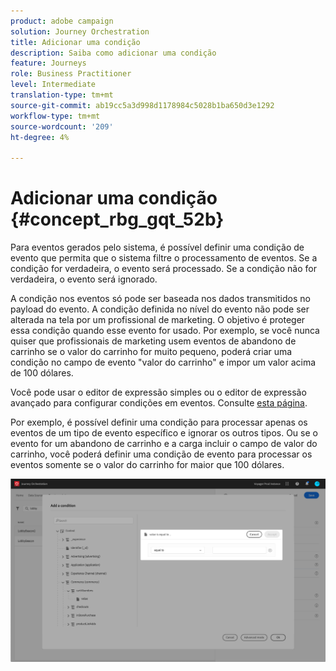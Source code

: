 ```yaml
---
product: adobe campaign
solution: Journey Orchestration
title: Adicionar uma condição
description: Saiba como adicionar uma condição
feature: Journeys
role: Business Practitioner
level: Intermediate
translation-type: tm+mt
source-git-commit: ab19cc5a3d998d1178984c5028b1ba650d3e1292
workflow-type: tm+mt
source-wordcount: '209'
ht-degree: 4%

---
```




# Adicionar uma condição {#concept_rbg_gqt_52b}

Para eventos gerados pelo sistema, é possível definir uma condição de evento que permita que o sistema filtre o processamento de eventos. Se a condição for verdadeira, o evento será processado. Se a condição não for verdadeira, o evento será ignorado.

A condição nos eventos só pode ser baseada nos dados transmitidos no payload do evento. A condição definida no nível do evento não pode ser alterada na tela por um profissional de marketing. O objetivo é proteger essa condição quando esse evento for usado. Por exemplo, se você nunca quiser que profissionais de marketing usem eventos de abandono de carrinho se o valor do carrinho for muito pequeno, poderá criar uma condição no campo de evento &quot;valor do carrinho&quot; e impor um valor acima de 100 dólares.

Você pode usar o editor de expressão simples ou o editor de expressão avançado para configurar condições em eventos. Consulte [esta página](../expression/expressionadvanced.md).

Por exemplo, é possível definir uma condição para processar apenas os eventos de um tipo de evento específico e ignorar os outros tipos. Ou se o evento for um abandono de carrinho e a carga incluir o campo de valor do carrinho, você poderá definir uma condição de evento para processar os eventos somente se o valor do carrinho for maior que 100 dólares.

![](../assets/journey78.png)
